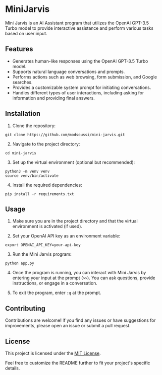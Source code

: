 # MiniJarvis

Mini Jarvis is an AI Assistant program that utilizes the OpenAI GPT-3.5 Turbo model to provide interactive assistance and perform various tasks based on user input.

## Features

- Generates human-like responses using the OpenAI GPT-3.5 Turbo model.
- Supports natural language conversations and prompts.
- Performs actions such as web browsing, form submission, and Google searches.
- Provides a customizable system prompt for initiating conversations.
- Handles different types of user interactions, including asking for information and providing final answers.

## Installation

1. Clone the repository:

```
git clone https://github.com/modsoussi/mini-jarvis.git
```

2. Navigate to the project directory:

```
cd mini-jarvis
```

3. Set up the virtual environment (optional but recommended):

```
python3 -m venv venv
source venv/bin/activate
```

4. Install the required dependencies:

```
pip install -r requirements.txt
```

## Usage

1. Make sure you are in the project directory and that the virtual environment is activated (if used).

2. Set your OpenAI API key as an environment variable:

```
export OPENAI_API_KEY=your-api-key
```

3. Run the Mini Jarvis program:

```
python app.py
```

4. Once the program is running, you can interact with Mini Jarvis by entering your input at the prompt (`>>`). You can ask questions, provide instructions, or engage in a conversation.

5. To exit the program, enter `:q` at the prompt.

## Contributing

Contributions are welcome! If you find any issues or have suggestions for improvements, please open an issue or submit a pull request.

## License

This project is licensed under the [MIT License](LICENSE).

Feel free to customize the README further to fit your project's specific details.